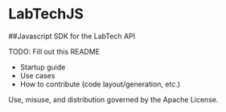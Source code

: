 ﻿# LabTechJS
##Javascript SDK for the LabTech API

TODO: Fill out this README
* Startup guide
* Use cases
* How to contribute (code layout/generation, etc.)

Use, misuse, and distribution governed by the Apache License.